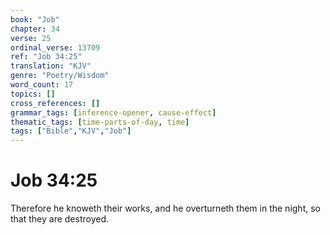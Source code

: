 ```yaml
---
book: "Job"
chapter: 34
verse: 25
ordinal_verse: 13709
ref: "Job 34:25"
translation: "KJV"
genre: "Poetry/Wisdom"
word_count: 17
topics: []
cross_references: []
grammar_tags: [inference-opener, cause-effect]
thematic_tags: [time-parts-of-day, time]
tags: ["Bible","KJV","Job"]
---
```


# Job 34:25

Therefore he knoweth their works, and he overturneth them in the night, so that they are destroyed.
